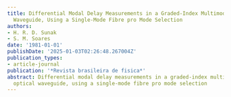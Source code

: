 ```yaml
---
title: Differential Modal Delay Measurements in a Graded-Index Multimode Fibre Optical
  Waveguide, Using a Single-Mode Fibre pro Mode Selection
authors:
- H. R. D. Sunak
- S. M. Soares
date: '1981-01-01'
publishDate: '2025-01-03T02:26:48.267004Z'
publication_types:
- article-journal
publication: '*Revista brasileira de fisica*'
abstract: Differential modal delay measurements in a graded-index multimode fibre
  optical waveguide, using a single-mode fibre pro mode selection
---
```

